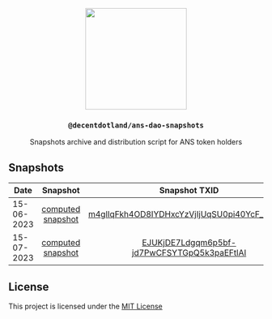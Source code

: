 <p align="center">
  <a href="https://decent.land">
    <img src="https://raw.githubusercontent.com/decentldotland/ark-protocol/main/img/new-logo.png" height="200">
  </a>
  <h3 align="center"><code>@decentdotland/ans-dao-snapshots</code></h3>
  <p align="center">Snapshots archive and distribution script for ANS token holders</p>
</p>

## Snapshots

| Date  | Snapshot | Snapshot TXID |
| ------------- |:-------------:| :-------------:|
| 15-06-2023      | [computed snapshot](./snapshots/genesis/ans_computed.json)     | [m4glIqFkh4OD8IYDHxcYzVjIjUqSU0pi40YcF_wL1Xg](https://arseed.web3infra.dev/m4glIqFkh4OD8IYDHxcYzVjIjUqSU0pi40YcF_wL1Xg) |
| 15-07-2023      | [computed snapshot](./snapshots/15-07-2023/ans_computed.json)     | [EJUKjDE7Ldgqm6p5bf-jd7PwCFSYTGpQ5k3paEFtlAI](https://arweave.net/EJUKjDE7Ldgqm6p5bf-jd7PwCFSYTGpQ5k3paEFtlAI) |


## License
This project is licensed under the [MIT License](./LICENSE)
